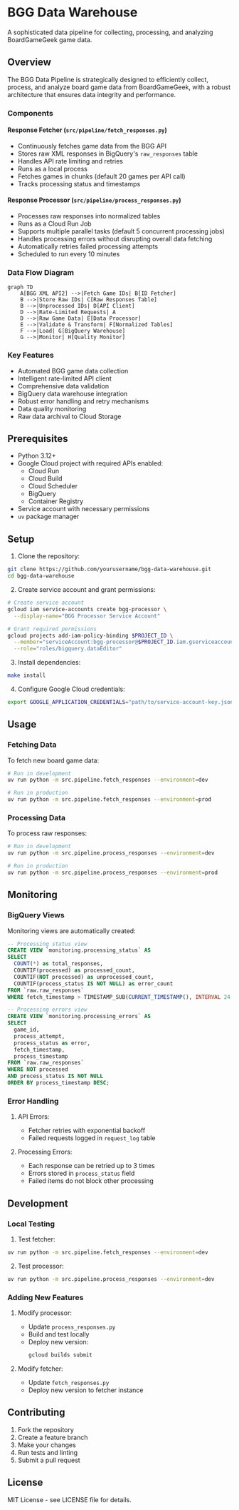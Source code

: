 # BGG Data Warehouse

A sophisticated data pipeline for collecting, processing, and analyzing BoardGameGeek game data.

## Overview

The BGG Data Pipeline is strategically designed to efficiently collect, process, and analyze board game data from BoardGameGeek, with a robust architecture that ensures data integrity and performance.

### Components

#### Response Fetcher (`src/pipeline/fetch_responses.py`)
- Continuously fetches game data from the BGG API
- Stores raw XML responses in BigQuery's `raw_responses` table
- Handles API rate limiting and retries
- Runs as a local process
- Fetches games in chunks (default 20 games per API call)
- Tracks processing status and timestamps

#### Response Processor (`src/pipeline/process_responses.py`)
- Processes raw responses into normalized tables
- Runs as a Cloud Run Job
- Supports multiple parallel tasks (default 5 concurrent processing jobs)
- Handles processing errors without disrupting overall data fetching
- Automatically retries failed processing attempts
- Scheduled to run every 10 minutes

### Data Flow Diagram

```mermaid
graph TD
    A[BGG XML API2] -->|Fetch Game IDs| B[ID Fetcher]
    B -->|Store Raw IDs| C[Raw Responses Table]
    B -->|Unprocessed IDs| D[API Client]
    D -->|Rate-Limited Requests| A
    D -->|Raw Game Data| E[Data Processor]
    E -->|Validate & Transform| F[Normalized Tables]
    F -->|Load| G[BigQuery Warehouse]
    G -->|Monitor| H[Quality Monitor]
```

### Key Features
- Automated BGG game data collection
- Intelligent rate-limited API client
- Comprehensive data validation
- BigQuery data warehouse integration
- Robust error handling and retry mechanisms
- Data quality monitoring
- Raw data archival to Cloud Storage

## Prerequisites

- Python 3.12+
- Google Cloud project with required APIs enabled:
  - Cloud Run
  - Cloud Build
  - Cloud Scheduler
  - BigQuery
  - Container Registry
- Service account with necessary permissions
- `uv` package manager

## Setup

1. Clone the repository:
```bash
git clone https://github.com/yourusername/bgg-data-warehouse.git
cd bgg-data-warehouse
```

2. Create service account and grant permissions:
```bash
# Create service account
gcloud iam service-accounts create bgg-processor \
  --display-name="BGG Processor Service Account"

# Grant required permissions
gcloud projects add-iam-policy-binding $PROJECT_ID \
  --member="serviceAccount:bgg-processor@$PROJECT_ID.iam.gserviceaccount.com" \
  --role="roles/bigquery.dataEditor"
```

3. Install dependencies:
```bash
make install
```

4. Configure Google Cloud credentials:
```bash
export GOOGLE_APPLICATION_CREDENTIALS="path/to/service-account-key.json"
```

## Usage

### Fetching Data

To fetch new board game data:
```bash
# Run in development
uv run python -m src.pipeline.fetch_responses --environment=dev

# Run in production
uv run python -m src.pipeline.fetch_responses --environment=prod
```

### Processing Data

To process raw responses:
```bash
# Run in development
uv run python -m src.pipeline.process_responses --environment=dev

# Run in production
uv run python -m src.pipeline.process_responses --environment=prod
```

## Monitoring

### BigQuery Views

Monitoring views are automatically created:

```sql
-- Processing status view
CREATE VIEW `monitoring.processing_status` AS
SELECT
  COUNT(*) as total_responses,
  COUNTIF(processed) as processed_count,
  COUNTIF(NOT processed) as unprocessed_count,
  COUNTIF(process_status IS NOT NULL) as error_count
FROM `raw.raw_responses`
WHERE fetch_timestamp > TIMESTAMP_SUB(CURRENT_TIMESTAMP(), INTERVAL 24 HOUR);

-- Processing errors view
CREATE VIEW `monitoring.processing_errors` AS
SELECT
  game_id,
  process_attempt,
  process_status as error,
  fetch_timestamp,
  process_timestamp
FROM `raw.raw_responses`
WHERE NOT processed
AND process_status IS NOT NULL
ORDER BY process_timestamp DESC;
```

### Error Handling

1. API Errors:
   - Fetcher retries with exponential backoff
   - Failed requests logged in `request_log` table

2. Processing Errors:
   - Each response can be retried up to 3 times
   - Errors stored in `process_status` field
   - Failed items do not block other processing

## Development

### Local Testing

1. Test fetcher:
```bash
uv run python -m src.pipeline.fetch_responses --environment=dev
```

2. Test processor:
```bash
uv run python -m src.pipeline.process_responses --environment=dev
```

### Adding New Features

1. Modify processor:
   - Update `process_responses.py`
   - Build and test locally
   - Deploy new version:
     ```bash
     gcloud builds submit
     ```

2. Modify fetcher:
   - Update `fetch_responses.py`
   - Deploy new version to fetcher instance

## Contributing

1. Fork the repository
2. Create a feature branch
3. Make your changes
4. Run tests and linting
5. Submit a pull request

## License

MIT License - see LICENSE file for details.
